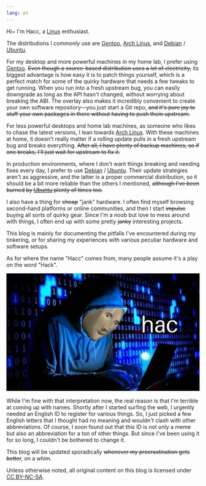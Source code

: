 ```yaml
---
lang: en
---
```


Hi~ I'm Hacc, a [Linux](https://www.kernel.org/linux.html) enthusiast.

The distributions I commonly use are [Gentoo](https://www.gentoo.org/), [Arch Linux](https://archlinux.org/), and [Debian](https://www.debian.org/) / [Ubuntu](https://ubuntu.com/).

For my desktop and more powerful machines in my home lab, I prefer using [Gentoo](https://www.gentoo.org/). ~~Even though a source-based distribution uses a lot of electricity,~~ its biggest advantage is how easy it is to patch things yourself, which is a perfect match for some of the quirky hardware that needs a few tweaks to get running. When you run into a fresh upstream bug, you can easily downgrade as long as the API hasn't changed, without worrying about breaking the ABI. The overlay also makes it incredibly convenient to create your own software repository—you just start a Git repo, ~~and it's pure joy to stuff your own packages in there without having to push them upstream.~~

For less powerful desktops and home lab machines, as someone who likes to chase the latest versions, I lean towards [Arch Linux](https://archlinux.org/). With these machines at home, it doesn't really matter if a rolling update pulls in a fresh upstream bug and breaks everything. ~~After all, I have plenty of backup machines, so if one breaks, I'll just wait for upstream to fix it.~~

In production environments, where I don't want things breaking and needing fixes every day, I prefer to use [Debian](https://www.debian.org/) / [Ubuntu](https://ubuntu.com/). Their update strategies aren't as aggressive, and the latter is a proper commercial distribution, so it should be a bit more reliable than the others I mentioned, ~~although I've been burned by [Ubuntu](https://ubuntu.com/) plenty of times too.~~

I also have a thing for ~~cheap~~ "jank" hardware. I often find myself browsing second-hand platforms or online communities, and then I start ~~impulse~~ buying all sorts of quirky gear. Since I'm a noob but love to mess around with things, I often end up with some pretty ~~janky~~ interesting projects.

This blog is mainly for documenting the pitfalls I've encountered during my tinkering, or for sharing my experiences with various peculiar hardware and software setups.

As for where the name "Hacc" comes from, many people assume it's a play on the word "Hack".

![Meme man hac](./_images/Meme%20man%20hac.jpg)

While I'm fine with that interpretation now, the real reason is that I'm terrible at coming up with names. Shortly after I started surfing the web, I urgently needed an English ID to register for various things. So, I just picked a few English letters that I thought had no meaning and wouldn't clash with other abbreviations. Of course, I soon found out that this ID is not only a meme but also an abbreviation for a ton of other things. But since I've been using it for so long, I couldn't be bothered to change it.

This blog will be updated sporadically ~~whenever my procrastination gets better~~, on a whim.

Unless otherwise noted, all original content on this blog is licensed under [CC BY-NC-SA](https://creativecommons.org/licenses/by-nc-sa/4.0/deed.en).
